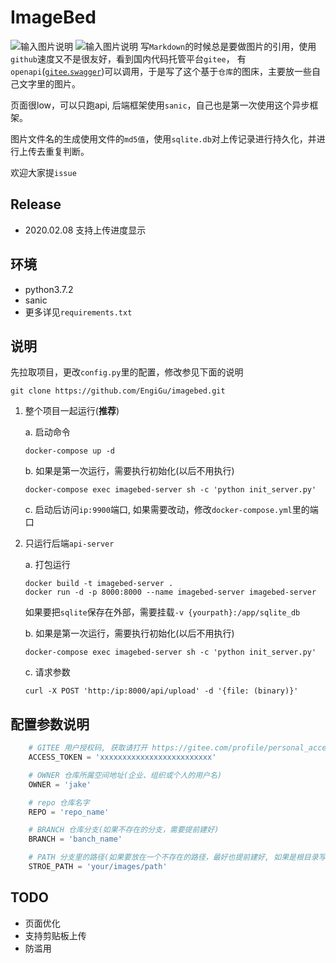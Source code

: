 # ImageBed

![输入图片说明](https://images.gitee.com/uploads/images/2020/0208/092300_da8cfc9a_1346635.png "屏幕截图.png")
![输入图片说明](https://images.gitee.com/uploads/images/2020/0208/094443_a0d34bdb_1346635.png "屏幕截图.png")
写`Markdown`的时候总是要做图片的引用，使用`github`速度又不是很友好，看到国内代码托管平台`gitee`， 有`openapi`([`gitee`.`swagger`](https://gitee.com/api/v5/swagger))可以调用，于是写了这个基于`仓库`的图床，主要放一些自己文字里的图片。

页面很low，可以只跑api, 后端框架使用`sanic`，自己也是第一次使用这个异步框架。

图片文件名的生成使用文件的`md5值`，使用`sqlite.db`对上传记录进行持久化，并进行上传去重复判断。

欢迎大家提`issue`

##  Release

 - 2020.02.08 支持上传进度显示

## 环境
  - python3.7.2
  - sanic
  - 更多详见`requirements.txt`


## 说明
先拉取项目，更改`config.py`里的配置，修改参见下面的说明
```shell
git clone https://github.com/EngiGu/imagebed.git
```
1. 整个项目一起运行(**推荐**)

    a. 启动命令
    ```shell
    docker-compose up -d
    ```
    b. 如果是第一次运行，需要执行初始化(以后不用执行)
    ```shell
    docker-compose exec imagebed-server sh -c 'python init_server.py'
    ```
    c. 启动后访问`ip:9900`端口, 如果需要改动，修改`docker-compose.yml`里的端口

2. 只运行后端`api-server`
    
    a. 打包运行
     ```shell
    docker build -t imagebed-server .
    docker run -d -p 8000:8000 --name imagebed-server imagebed-server
    ```
    如果要把`sqlite`保存在外部，需要挂载`-v {yourpath}:/app/sqlite_db`
    
    b. 如果是第一次运行，需要执行初始化(以后不用执行)
    ```shell
    docker-compose exec imagebed-server sh -c 'python init_server.py'
    ```
    c. 请求参数
    ```curl
    curl -X POST 'http:/ip:8000/api/upload' -d '{file: (binary)}'
    ```

## 配置参数说明

```python
    # GITEE 用户授权码, 获取请打开 https://gitee.com/profile/personal_access_tokens/new 授权复制出现的access_token
    ACCESS_TOKEN = 'xxxxxxxxxxxxxxxxxxxxxxxxx'

    # OWNER 仓库所属空间地址(企业、组织或个人的用户名)
    OWNER = 'jake'

    # repo 仓库名字
    REPO = 'repo_name'

    # BRANCH 仓库分支(如果不存在的分支，需要提前建好)
    BRANCH = 'banch_name'

    # PATH 分支里的路径(如果要放在一个不存在的路径，最好也提前建好, 如果是根目录写/)
    STROE_PATH = 'your/images/path'
```



## TODO
  - 页面优化
  - 支持剪贴板上传
  - 防滥用
  
